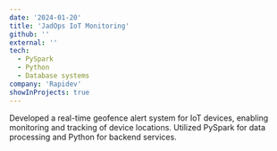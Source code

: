 ```yaml
---
date: '2024-01-20'
title: 'JadOps IoT Monitoring'
github: ''
external: ''
tech:
  - PySpark
  - Python
  - Database systems
company: 'Rapidev'
showInProjects: true
---
```


Developed a real-time geofence alert system for IoT devices, enabling monitoring and tracking of device locations. Utilized PySpark for data processing and Python for backend services. 